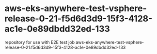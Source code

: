 # aws-eks-anywhere-test-vsphere-release-0-21-f5d6d3d9-15f3-4128-ac1e-0e89dbdd32ed-133
repository for use with E2E test job aws-eks-anywhere-test-vsphere-release-0-21:f5d6d3d9-15f3-4128-ac1e-0e89dbdd32ed-133
